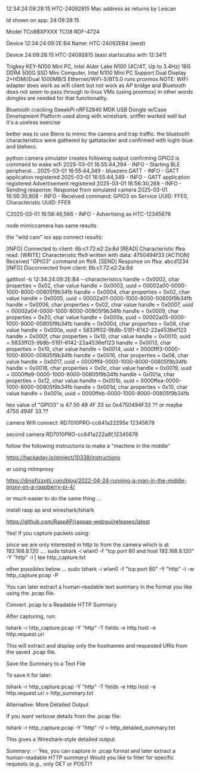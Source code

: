 
12:34:24:09:28:15 HTC-24092815 Mac address as returns by Lescan

Id shown on app:  24:09:28:15


Model TCo8BXPXXX
TC08
RDF-4724

Device 12:34:24:09:2E:B4 Name: HTC-24092EB4 (west)

Device         24:09:28:15        HTC-24092815 (east startscalso with 12:34?)


Trigkey KEY-N100 Mini PC, Intel Alder Lake N100 (4C/4T, Up to 3.4Hz) 16G DDR4 500G SSD Mini Computer, Intel N100 Mini PC Support Dual Display 2*HDMI/Dual 1000MB/S Ethernet/WiFi-5/BT5.0
runs proxmox NOTE: WIFI adapter does work as wifi client but  not work as AP bridge and Bluetooth does not seem to pass through to linux VMs (using proxmox) in other words dongles are needed for that functionality.

Bluetooth cracking
GeeekPi nRF52840 MDK USB Dongle w/Case Development Platform used along with wireshark. sniffer worked well but it's a useless exercise

better was to use Bleno to mimic the camera and trap traffic.  the bluetooth characteristics were gathered by gattatacker and confirmed with loght-blue and blehero.

python camera simulator creates following output confirming GPIO3 is command to wake wifi
2025-03-01 16:55:44,294 - INFO - Starting BLE peripheral...
2025-03-01 16:55:44,349 - bluezero.GATT - INFO - GATT application registered
2025-03-01 16:55:44,349 - INFO - GATT application registered
Advertisement registered
2025-03-01 16:56:30,268 - INFO - Sending response: Response from simulated camera
2025-03-01 16:56:30,808 - INFO - Received command: GPIO3 on Service UUID: FFE0, Characteristic UUID: FFE9

C2025-03-01 16:58:46,566 - INFO - Advertising as HTC-12345678

node mimiccamera has same results

the "wild cam" ios app connect results:

[INFO] Connected to client: 6b:c1:72:e2:2a:8d
[READ] Characteristic ffea read.
[WRITE] Characteristic ffe9 written with data: 4750494f33
[ACTION] Received "GPIO3" command on ffe9.
[SEND] Response on ffea: abcd1234
[INFO] Disconnected from client: 6b:c1:72:e2:2a:8d

gatttool -b 12:34:24:09:2E:B4 --characteristics
handle = 0x0002, char properties = 0x02, char value handle = 0x0003, uuid = 00002a00-0000-1000-8000-00805f9b34fb
handle = 0x0004, char properties = 0x02, char value handle = 0x0005, uuid = 00002a01-0000-1000-8000-00805f9b34fb
handle = 0x0006, char properties = 0x02, char value handle = 0x0007, uuid = 00002a04-0000-1000-8000-00805f9b34fb
handle = 0x0009, char properties = 0x20, char value handle = 0x000a, uuid = 00002a05-0000-1000-8000-00805f9b34fb
handle = 0x000d, char properties = 0x08, char value handle = 0x000e, uuid = 5833ff02-9b8b-5191-6142-22a4536ef123
handle = 0x000f, char properties = 0x10, char value handle = 0x0010, uuid = 5833ff03-9b8b-5191-6142-22a4536ef123
handle = 0x0013, char properties = 0x10, char value handle = 0x0014, uuid = 0000fff3-0000-1000-8000-00805f9b34fb
handle = 0x0016, char properties = 0x08, char value handle = 0x0017, uuid = 0000fff4-0000-1000-8000-00805f9b34fb
handle = 0x0018, char properties = 0x0c, char value handle = 0x0019, uuid = 0000ffe9-0000-1000-8000-00805f9b34fb
handle = 0x001a, char properties = 0x12, char value handle = 0x001b, uuid = 0000ffea-0000-1000-8000-00805f9b34fb
handle = 0x001d, char properties = 0x10, char value handle = 0x001e, uuid = 0000ffeb-0000-1000-8000-00805f9b34fb

hex value of "GPIO3" is 47 50 49 4F 33    so 0x4750494F33 ??  or maybe 4750 494F 33   ??

camera Wifi connect:
RD7010PRO-cc641a22295e
12345678

second camera
RD7010PRO-cc641a222a8f,12345678


follow the following instructions to make a "machine in the middle"

https://hackaday.io/project/10338/instructions

or using mitmproxy

https://dinofizzotti.com/blog/2022-04-24-running-a-man-in-the-middle-proxy-on-a-raspberry-pi-4/

or much easier to do the same thing ...

install rasp ap and wireshark/tshark

https://github.com/RaspAP/raspap-webgui/releases/latest

Yes! If you capture packets using:

since we are only interested in http to from the camera which is at 192.168.8.120 ....
sudo tshark -i wlan0 -f "tcp port 80 and host 192.168.8.120" -Y "http" -l | tee http_capture.txt


other possibles below ...
sudo tshark -i wlan0 -f "tcp port 80" -Y "http" -l -w http_capture.pcap -P

You can later extract a human-readable text summary in the format you like using the .pcap file.

Convert .pcap to a Readable HTTP Summary

After capturing, run:

tshark -r http_capture.pcap -Y "http" -T fields -e http.host -e http.request.uri

This will extract and display only the hostnames and requested URIs from the saved .pcap file.

Save the Summary to a Text File

To save it for later:

tshark -r http_capture.pcap -Y "http" -T fields -e http.host -e http.request.uri > http_summary.txt

Alternative: More Detailed Output

If you want verbose details from the .pcap file:

tshark -r http_capture.pcap -Y "http" -V > http_detailed_summary.txt

This gives a Wireshark-style detailed output.

Summary:
✅ Yes, you can capture in .pcap format and later extract a human-readable HTTP summary!
Would you like to filter for specific requests (e.g., only GET or POST)?
